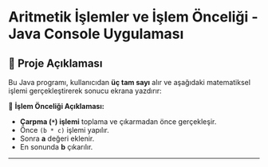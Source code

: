 # Aritmetik İşlemler ve İşlem Önceliği - Java Console Uygulaması

## 📌 Proje Açıklaması
Bu Java programı, kullanıcıdan **üç tam sayı** alır ve aşağıdaki matematiksel işlemi gerçekleştirerek sonucu ekrana yazdırır:


📌 **İşlem Önceliği Açıklaması:**
- **Çarpma (`*`) işlemi** toplama ve çıkarmadan önce gerçekleşir.
- Önce `(b * c)` işlemi yapılır.
- Sonra **a** değeri eklenir.
- En sonunda **b** çıkarılır.

---




